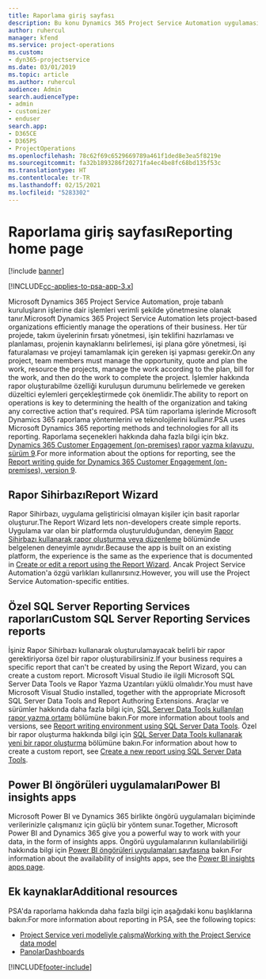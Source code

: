 ```yaml
---
title: Raporlama giriş sayfası
description: Bu konu Dynamics 365 Project Service Automation uygulamasında raporlama hakkında bilgi sağlar.
author: ruhercul
manager: kfend
ms.service: project-operations
ms.custom:
- dyn365-projectservice
ms.date: 03/01/2019
ms.topic: article
ms.author: ruhercul
audience: Admin
search.audienceType:
- admin
- customizer
- enduser
search.app:
- D365CE
- D365PS
- ProjectOperations
ms.openlocfilehash: 78c62f69c6529669789a461f1ded8e3ea5f8219e
ms.sourcegitcommit: fa32b1893286f20271fa4ec4be8fc68bd135f53c
ms.translationtype: HT
ms.contentlocale: tr-TR
ms.lasthandoff: 02/15/2021
ms.locfileid: "5283302"
---
```

# <a name="reporting-home-page"></a><span data-ttu-id="7ca6e-103">Raporlama giriş sayfası</span><span class="sxs-lookup"><span data-stu-id="7ca6e-103">Reporting home page</span></span>

[!include [banner](../includes/psa-now-project-operations.md)]

[!INCLUDE[cc-applies-to-psa-app-3.x](../includes/cc-applies-to-psa-app-3x.md)]

<span data-ttu-id="7ca6e-104">Microsoft Dynamics 365 Project Service Automation, proje tabanlı kuruluşların işlerine dair işlemleri verimli şekilde yönetmesine olanak tanır.</span><span class="sxs-lookup"><span data-stu-id="7ca6e-104">Microsoft Dynamics 365 Project Service Automation lets project-based organizations efficiently manage the operations of their business.</span></span> <span data-ttu-id="7ca6e-105">Her tür projede, takım üyelerinin fırsatı yönetmesi, işin teklifini hazırlaması ve planlaması, projenin kaynaklarını belirlemesi, işi plana göre yönetmesi, işi faturalaması ve projeyi tamamlamak için gereken işi yapması gerekir.</span><span class="sxs-lookup"><span data-stu-id="7ca6e-105">On any project, team members must manage the opportunity, quote and plan the work, resource the projects, manage the work according to the plan, bill for the work, and then do the work to complete the project.</span></span> <span data-ttu-id="7ca6e-106">İşlemler hakkında rapor oluşturabilme özelliği kuruluşun durumunu belirlemede ve gereken düzeltici eylemleri gerçekleştirmede çok önemlidir.</span><span class="sxs-lookup"><span data-stu-id="7ca6e-106">The ability to report on operations is key to determining the health of the organization and taking any corrective action that's required.</span></span> <span data-ttu-id="7ca6e-107">PSA tüm raporlama işlerinde Microsoft Dynamics 365 raporlama yöntemlerini ve teknolojilerini kullanır.</span><span class="sxs-lookup"><span data-stu-id="7ca6e-107">PSA uses Microsoft Dynamics 365 reporting methods and technologies for all its reporting.</span></span> <span data-ttu-id="7ca6e-108">Raporlama seçenekleri hakkında daha fazla bilgi için bkz. [Dynamics 365 Customer Engagement (on-premises) rapor yazma kılavuzu, sürüm 9](https://docs.microsoft.com/dynamics365/customerengagement/on-premises/analytics/reporting-analytics-with-dynamics-365).</span><span class="sxs-lookup"><span data-stu-id="7ca6e-108">For more information about the options for reporting, see the [Report writing guide for Dynamics 365 Customer Engagement (on-premises), version 9](https://docs.microsoft.com/dynamics365/customerengagement/on-premises/analytics/reporting-analytics-with-dynamics-365).</span></span>

## <a name="report-wizard"></a><span data-ttu-id="7ca6e-109">Rapor Sihirbazı</span><span class="sxs-lookup"><span data-stu-id="7ca6e-109">Report Wizard</span></span>

<span data-ttu-id="7ca6e-110">Rapor Sihirbazı, uygulama geliştiricisi olmayan kişiler için basit raporlar oluşturur.</span><span class="sxs-lookup"><span data-stu-id="7ca6e-110">The Report Wizard lets non-developers create simple reports.</span></span> <span data-ttu-id="7ca6e-111">Uygulama var olan bir platformda oluşturulduğundan, deneyim [Rapor Sihirbazı kullanarak rapor oluşturma veya düzenleme](https://docs.microsoft.com/dynamics365/customerengagement/on-premises/basics/create-edit-copy-report-wizard) bölümünde belgelenen deneyimle aynıdır.</span><span class="sxs-lookup"><span data-stu-id="7ca6e-111">Because the app is built on an existing platform, the experience is the same as the experience that is documented in [Create or edit a report using the Report Wizard](https://docs.microsoft.com/dynamics365/customerengagement/on-premises/basics/create-edit-copy-report-wizard).</span></span> <span data-ttu-id="7ca6e-112">Ancak Project Service Automation'a özgü varlıkları kullanırsınız.</span><span class="sxs-lookup"><span data-stu-id="7ca6e-112">However, you will use the Project Service Automation-specific entities.</span></span>

## <a name="custom-sql-server-reporting-services-reports"></a><span data-ttu-id="7ca6e-113">Özel SQL Server Reporting Services raporları</span><span class="sxs-lookup"><span data-stu-id="7ca6e-113">Custom SQL Server Reporting Services reports</span></span>

<span data-ttu-id="7ca6e-114">İşiniz Rapor Sihirbazı kullanarak oluşturulamayacak belirli bir rapor gerektiriyorsa özel bir rapor oluşturabilirsiniz.</span><span class="sxs-lookup"><span data-stu-id="7ca6e-114">If your business requires a specific report that can't be created by using the Report Wizard, you can create a custom report.</span></span> <span data-ttu-id="7ca6e-115">Microsoft Visual Studio ile ilgili Microsoft SQL Server Data Tools ve Rapor Yazma Uzantıları yüklü olmalıdır.</span><span class="sxs-lookup"><span data-stu-id="7ca6e-115">You must have Microsoft Visual Studio installed, together with the appropriate Microsoft SQL Server Data Tools and Report Authoring Extensions.</span></span> <span data-ttu-id="7ca6e-116">Araçlar ve sürümler hakkında daha fazla bilgi için, [SQL Server Data Tools kullanılan rapor yazma ortamı](https://docs.microsoft.com/dynamics365/customerengagement/on-premises/analytics/report-writing-environment-using-sql-server-data-tools) bölümüne bakın.</span><span class="sxs-lookup"><span data-stu-id="7ca6e-116">For more information about tools and versions, see [Report writing environment using SQL Server Data Tools](https://docs.microsoft.com/dynamics365/customerengagement/on-premises/analytics/report-writing-environment-using-sql-server-data-tools).</span></span> <span data-ttu-id="7ca6e-117">Özel bir rapor oluşturma hakkında bilgi için [SQL Server Data Tools kullanarak yeni bir rapor oluşturma](https://docs.microsoft.com/dynamics365/customerengagement/on-premises/analytics/create-a-new-report-using-sql-server-data-tools) bölümüne bakın.</span><span class="sxs-lookup"><span data-stu-id="7ca6e-117">For information about how to create a custom report, see [Create a new report using SQL Server Data Tools](https://docs.microsoft.com/dynamics365/customerengagement/on-premises/analytics/create-a-new-report-using-sql-server-data-tools).</span></span>

## <a name="power-bi-insights-apps"></a><span data-ttu-id="7ca6e-118">Power BI öngörüleri uygulamaları</span><span class="sxs-lookup"><span data-stu-id="7ca6e-118">Power BI insights apps</span></span>

<span data-ttu-id="7ca6e-119">Microsoft Power BI ve Dynamics 365 birlikte öngörü uygulamaları biçiminde verilerinizle çalışmanız için güçlü bir yöntem sunar.</span><span class="sxs-lookup"><span data-stu-id="7ca6e-119">Together, Microsoft Power BI and Dynamics 365 give you a powerful way to work with your data, in the form of insights apps.</span></span> <span data-ttu-id="7ca6e-120">Öngörü uygulamalarının kullanılabilirliği hakkında bilgi için [Power BI öngörüleri uygulamaları sayfasına](https://powerbi.microsoft.com/power-bi-insights-apps/) bakın.</span><span class="sxs-lookup"><span data-stu-id="7ca6e-120">For information about the availability of insights apps, see the [Power BI insights apps page](https://powerbi.microsoft.com/power-bi-insights-apps/).</span></span>


## <a name="additional-resources"></a><span data-ttu-id="7ca6e-121">Ek kaynaklar</span><span class="sxs-lookup"><span data-stu-id="7ca6e-121">Additional resources</span></span>
<span data-ttu-id="7ca6e-122">PSA'da raporlama hakkında daha fazla bilgi için aşağıdaki konu başlıklarına bakın:</span><span class="sxs-lookup"><span data-stu-id="7ca6e-122">For more information about reporting in PSA, see the following topics:</span></span>

- [<span data-ttu-id="7ca6e-123">Project Service veri modeliyle çalışma</span><span class="sxs-lookup"><span data-stu-id="7ca6e-123">Working with the Project Service data model</span></span>](reports-working-project-service-data-model.md)
- [<span data-ttu-id="7ca6e-124">Panolar</span><span class="sxs-lookup"><span data-stu-id="7ca6e-124">Dashboards</span></span>](reports-dashboards.md)



[!INCLUDE[footer-include](../includes/footer-banner.md)]